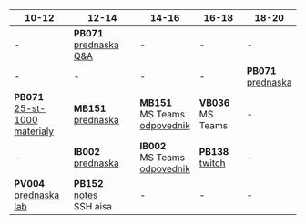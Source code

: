 | 10-12 | 12-14 | 14-16 | 16-18 | 18-20 |
| --- | --- | --- | --- | --- |
| - | **PB071** <br> [prednaska Q&A](https://cesnet.zoom.us/j/91788936321?pwd=QncwWlBxSFd4RHZoT2NMOGxsSVptdz09)| - | - | - |
| - | - | - | - | **PB071** <br> [prednaska](https://is.muni.cz/auth/el/fi/jaro2021/PB071/um/prednasky/) |
| **PB071** <br> [25-st-1000](https://discord.com/channels/686960338746605568/815661266211045386) <br> [materialy](https://www.fi.muni.cz/pb071/seminars/) | **MB151** <br> [prednaska](https://is.muni.cz/auth/el/fi/jaro2021/MB151/index-WOhNcl.qwarp) | **MB151** <br> MS Teams <br> [odpovednik](https://is.muni.cz/auth/elearning/test_pruchod_el_student?jen_predmet=1323783) | **VB036** <br> MS Teams | - |
| - | **IB002** <br> [prednaska](https://is.muni.cz/auth/el/fi/jaro2021/IB002/um/video_prednasky/) | **IB002** <br> MS Teams <br> [odpovednik](https://is.muni.cz/auth/elearning/test_pruchod_el_student?jen_predmet=1323745) | **PB138** <br> [twitch](https://www.twitch.tv/vexfalard) | - |
| **PV004** <br> [prednaska](https://is.muni.cz/auth/el/fi/jaro2021/PV004/um/prednasky/) <br> [lab](https://is.muni.cz/auth/edutools/brandejs/pv004lab) | **PB152** <br> [notes](https://is.muni.cz/auth/el/fi/jaro2021/PB152cv/um/text/pb152.notes.pdf) <br> SSH aisa | - | - | - |
